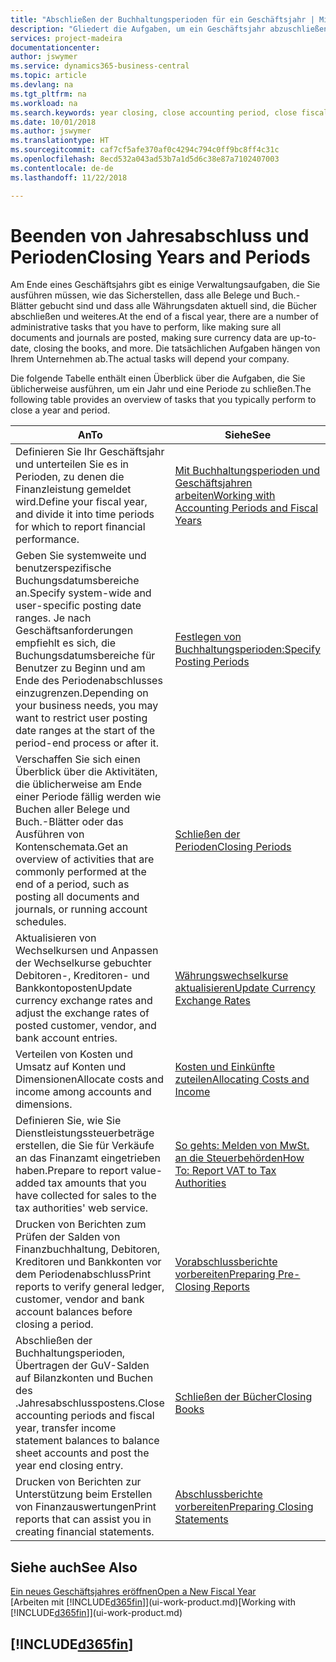 ```yaml
---
title: "Abschließen der Buchhaltungsperioden für ein Geschäftsjahr | Microsoft Docs"
description: "Gliedert die Aufgaben, um ein Geschäftsjahr abzuschließen oder Buchhaltungsperiode, beispielsweise der Belege und die Buch.-Blätter sind vergewissernd gebucht überprüfend und Bankguthaben."
services: project-madeira
documentationcenter: 
author: jswymer
ms.service: dynamics365-business-central
ms.topic: article
ms.devlang: na
ms.tgt_pltfrm: na
ms.workload: na
ms.search.keywords: year closing, close accounting period, close fiscal year, bank account detailed trial balance
ms.date: 10/01/2018
ms.author: jswymer
ms.translationtype: HT
ms.sourcegitcommit: caf7cf5afe370af0c4294c794c0ff9bc8ff4c31c
ms.openlocfilehash: 8ecd532a043ad53b7a1d5d6c38e87a7102407003
ms.contentlocale: de-de
ms.lasthandoff: 11/22/2018

---
```

# <a name="closing-years-and-periods"></a><span data-ttu-id="1ec84-103">Beenden von Jahresabschluss und Perioden</span><span class="sxs-lookup"><span data-stu-id="1ec84-103">Closing Years and Periods</span></span>
<span data-ttu-id="1ec84-104">Am Ende eines Geschäftsjahrs gibt es einige Verwaltungsaufgaben, die Sie ausführen müssen, wie das Sicherstellen, dass alle Belege und Buch.-Blätter gebucht sind und dass alle Währungsdaten aktuell sind, die Bücher abschließen und weiteres.</span><span class="sxs-lookup"><span data-stu-id="1ec84-104">At the end of a fiscal year, there are a number of administrative tasks that you have to perform, like making sure all documents and journals are posted, making sure currency data are up-to-date, closing the books, and more.</span></span> <span data-ttu-id="1ec84-105">Die tatsächlichen Aufgaben hängen von Ihrem Unternehmen ab.</span><span class="sxs-lookup"><span data-stu-id="1ec84-105">The actual tasks will depend your company.</span></span>

<span data-ttu-id="1ec84-106">Die folgende Tabelle enthält einen Überblick über die Aufgaben, die Sie üblicherweise ausführen, um ein Jahr und eine Periode zu schließen.</span><span class="sxs-lookup"><span data-stu-id="1ec84-106">The following table provides an overview of tasks that you typically perform to close a year and period.</span></span>

| <span data-ttu-id="1ec84-107">An</span><span class="sxs-lookup"><span data-stu-id="1ec84-107">To</span></span> | <span data-ttu-id="1ec84-108">Siehe</span><span class="sxs-lookup"><span data-stu-id="1ec84-108">See</span></span> |
| --- | --- |
| <span data-ttu-id="1ec84-109">Definieren Sie Ihr Geschäftsjahr und unterteilen Sie es in Perioden, zu denen die Finanzleistung gemeldet wird.</span><span class="sxs-lookup"><span data-stu-id="1ec84-109">Define your fiscal year, and divide it into time periods for which to report financial performance.</span></span> | [<span data-ttu-id="1ec84-110">Mit Buchhaltungsperioden und Geschäftsjahren arbeiten</span><span class="sxs-lookup"><span data-stu-id="1ec84-110">Working with Accounting Periods and Fiscal Years</span></span>](finance-accounting-periods-and-fiscal-years.md)|
| <span data-ttu-id="1ec84-111">Geben Sie systemweite und benutzerspezifische Buchungsdatumsbereiche an.</span><span class="sxs-lookup"><span data-stu-id="1ec84-111">Specify system-wide and user-specific posting date ranges.</span></span> <span data-ttu-id="1ec84-112">Je nach Geschäftsanforderungen empfiehlt es sich, die Buchungsdatumsbereiche für Benutzer zu Beginn und am Ende des Periodenabschlusses einzugrenzen.</span><span class="sxs-lookup"><span data-stu-id="1ec84-112">Depending on your business needs, you may want to restrict user posting date ranges at the start of the period-end process or after it.</span></span> |[<span data-ttu-id="1ec84-113">Festlegen von Buchhaltungsperioden:</span><span class="sxs-lookup"><span data-stu-id="1ec84-113">Specify Posting Periods</span></span>](finance-how-specify-posting-periods.md) |
| <span data-ttu-id="1ec84-114">Verschaffen Sie sich einen Überblick über die Aktivitäten, die üblicherweise am Ende einer Periode fällig werden wie Buchen aller Belege und Buch.-Blätter oder das Ausführen von Kontenschemata.</span><span class="sxs-lookup"><span data-stu-id="1ec84-114">Get an overview of activities that are commonly performed at the end of a period, such as posting all documents and journals, or running account schedules.</span></span> |[<span data-ttu-id="1ec84-115">Schließen der Perioden</span><span class="sxs-lookup"><span data-stu-id="1ec84-115">Closing Periods</span></span>](year-how-complete-period-end-processes.md) |
| <span data-ttu-id="1ec84-116">Aktualisieren von Wechselkursen und Anpassen der Wechselkurse gebuchter Debitoren-, Kreditoren- und Bankkontoposten</span><span class="sxs-lookup"><span data-stu-id="1ec84-116">Update currency exchange rates and adjust the exchange rates of posted customer, vendor, and bank account entries.</span></span> |[<span data-ttu-id="1ec84-117">Währungswechselkurse aktualisieren</span><span class="sxs-lookup"><span data-stu-id="1ec84-117">Update Currency Exchange Rates</span></span>](finance-how-update-currencies.md) |
| <span data-ttu-id="1ec84-118">Verteilen von Kosten und Umsatz auf Konten und Dimensionen</span><span class="sxs-lookup"><span data-stu-id="1ec84-118">Allocate costs and income among accounts and dimensions.</span></span> |[<span data-ttu-id="1ec84-119">Kosten und Einkünfte zuteilen</span><span class="sxs-lookup"><span data-stu-id="1ec84-119">Allocating Costs and Income</span></span>](year-allocate-costs-income.md) |
| <span data-ttu-id="1ec84-120">Definieren Sie, wie Sie Dienstleistungssteuerbeträge erstellen, die Sie für Verkäufe an das Finanzamt eingetrieben haben.</span><span class="sxs-lookup"><span data-stu-id="1ec84-120">Prepare to report value-added tax amounts that you have collected for sales to the tax authorities' web service.</span></span> |[<span data-ttu-id="1ec84-121">So gehts: Melden von MwSt. an die Steuerbehörden</span><span class="sxs-lookup"><span data-stu-id="1ec84-121">How To: Report VAT to Tax Authorities</span></span>](finance-how-report-vat.md)|
| <span data-ttu-id="1ec84-122">Drucken von Berichten zum Prüfen der Salden von Finanzbuchhaltung, Debitoren, Kreditoren und Bankkonten vor dem Periodenabschluss</span><span class="sxs-lookup"><span data-stu-id="1ec84-122">Print reports to verify general ledger, customer, vendor and bank account balances before closing a period.</span></span> |[<span data-ttu-id="1ec84-123">Vorabschlussberichte vorbereiten</span><span class="sxs-lookup"><span data-stu-id="1ec84-123">Preparing Pre-Closing Reports</span></span>](year-prepare-preclose-reports.md) |
| <span data-ttu-id="1ec84-124">Abschließen der Buchhaltungsperioden, Übertragen der GuV-Salden auf Bilanzkonten und Buchen des .Jahresabschlusspostens.</span><span class="sxs-lookup"><span data-stu-id="1ec84-124">Close accounting periods and fiscal year, transfer income statement balances to balance sheet accounts and post the year end closing entry.</span></span> |[<span data-ttu-id="1ec84-125">Schließen der Bücher</span><span class="sxs-lookup"><span data-stu-id="1ec84-125">Closing Books</span></span>](year-close-books.md) |
| <span data-ttu-id="1ec84-126">Drucken von Berichten zur Unterstützung beim Erstellen von Finanzauswertungen</span><span class="sxs-lookup"><span data-stu-id="1ec84-126">Print reports that can assist you in creating financial statements.</span></span> |[<span data-ttu-id="1ec84-127">Abschlussberichte vorbereiten</span><span class="sxs-lookup"><span data-stu-id="1ec84-127">Preparing Closing Statements</span></span>](year-prepare-close-statement.md) |

## <a name="see-also"></a><span data-ttu-id="1ec84-128">Siehe auch</span><span class="sxs-lookup"><span data-stu-id="1ec84-128">See Also</span></span>
[<span data-ttu-id="1ec84-129">Ein neues Geschäftsjahres eröffnen</span><span class="sxs-lookup"><span data-stu-id="1ec84-129">Open a New Fiscal Year</span></span>](finance-how-open-new-fiscal-year.md)  
<span data-ttu-id="1ec84-130">[Arbeiten mit [!INCLUDE[d365fin](includes/d365fin_md.md)]](ui-work-product.md)</span><span class="sxs-lookup"><span data-stu-id="1ec84-130">[Working with [!INCLUDE[d365fin](includes/d365fin_md.md)]](ui-work-product.md)</span></span>

## [!INCLUDE[d365fin](includes/free_trial_md.md)]  
 

